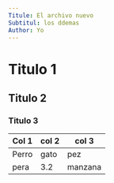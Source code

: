 ```yaml
---
Titule: El archivo nuevo
Subtitul: los ddemas
Author: Yo 
---
```



# Titulo 1

## Titulo 2

### Titulo 3 


Col 1 | col 2 | col 3 |
------|-------|-------|
Perro | gato  | pez   |
pera  | 3.2   | manzana|
